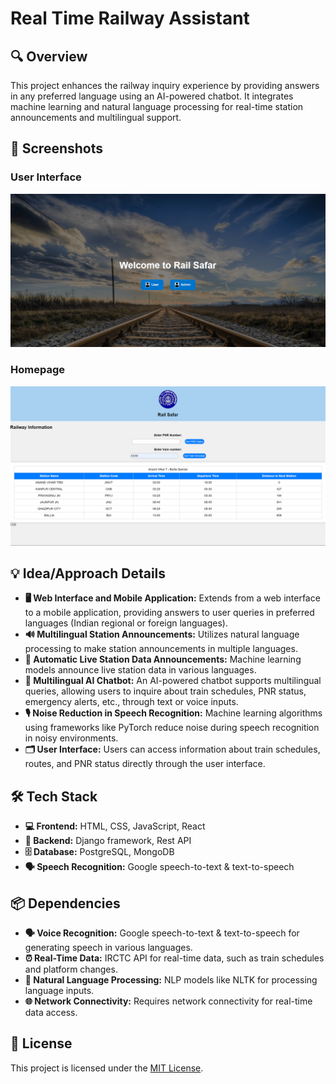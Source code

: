 # Real Time Railway Assistant

## 🔍 Overview
This project enhances the railway inquiry experience by providing answers in any preferred language using an AI-powered chatbot. It integrates machine learning and natural language processing for real-time station announcements and multilingual support.

## 📸 Screenshots

### User Interface
![RailSafar Screenshot 2](railsafar1.png)

### Homepage
![RailSafar Screenshot 1](railsafar2.png)



## 💡 Idea/Approach Details
- **🖥️ Web Interface and Mobile Application:** Extends from a web interface to a mobile application, providing answers to user queries in preferred languages (Indian regional or foreign languages).
- **🔊 Multilingual Station Announcements:** Utilizes natural language processing to make station announcements in multiple languages.
- **📢 Automatic Live Station Data Announcements:** Machine learning models announce live station data in various languages.
- **🤖 Multilingual AI Chatbot:** An AI-powered chatbot supports multilingual queries, allowing users to inquire about train schedules, PNR status, emergency alerts, etc., through text or voice inputs.
- **🎙️ Noise Reduction in Speech Recognition:** Machine learning algorithms using frameworks like PyTorch reduce noise during speech recognition in noisy environments.
- **🗂️ User Interface:** Users can access information about train schedules, routes, and PNR status directly through the user interface.

## 🛠️ Tech Stack
- **💻 Frontend:** HTML, CSS, JavaScript, React
- **🔧 Backend:** Django framework, Rest API
- **🗄️ Database:** PostgreSQL, MongoDB
- **🗣️ Speech Recognition:** Google speech-to-text & text-to-speech

## 📦 Dependencies
- **🗣️ Voice Recognition:** Google speech-to-text & text-to-speech for generating speech in various languages.
- **⏰ Real-Time Data:** IRCTC API for real-time data, such as train schedules and platform changes.
- **🧠 Natural Language Processing:** NLP models like NLTK for processing language inputs.
- **🌐 Network Connectivity:** Requires network connectivity for real-time data access.


## 📄 License
This project is licensed under the [MIT License](LICENSE).

